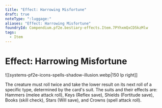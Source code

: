 ```yaml
---
title: "Effect: Harrowing Misfortune"
draft: true
noteType: ":luggage:"
aliases: "Effect: Harrowing Misfortune"
foundryId: Compendium.pf2e.bestiary-effects.Item.7PYhxmQxCD5kzMlw
tags:
  - Item
---
```


# Effect: Harrowing Misfortune
![[systems-pf2e-icons-spells-shadow-illusion.webp|150 lp right]]

The creature must roll twice and take the lower result on its next roll of a specific type, determined by the card's suit. The suits and their effects are: Hammers (melee attack roll), Keys (Reflex save), Shields (Fortitude save), Books (skill check), Stars (Will save), and Crowns (spell attack roll).
